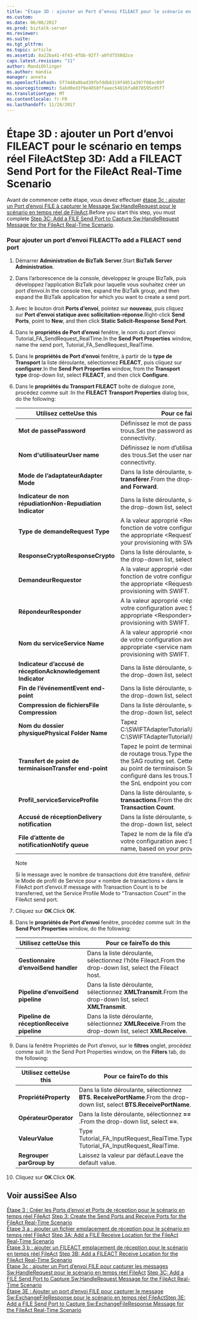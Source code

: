 ```yaml
---
title: "Étape 3D : ajouter un Port d’envoi FILEACT pour le scénario en temps réel FileAct | Documents Microsoft"
ms.custom: 
ms.date: 06/08/2017
ms.prod: biztalk-server
ms.reviewer: 
ms.suite: 
ms.tgt_pltfrm: 
ms.topic: article
ms.assetid: 8a22ba41-4f43-4fbb-92f7-a0fd7558d2ce
caps.latest.revision: "11"
author: MandiOhlinger
ms.author: mandia
manager: anneta
ms.openlocfilehash: 5f7440a0bad39fbfddb6319f4051a397f08ac09f
ms.sourcegitcommit: 5abd0ed3f9e4858ffaaec5481bfa8878595e95f7
ms.translationtype: MT
ms.contentlocale: fr-FR
ms.lasthandoff: 11/28/2017
---
```

# <a name="step-3d-add-a-fileact-send-port-for-the-fileact-real-time-scenario"></a><span data-ttu-id="a42a8-102">Étape 3D : ajouter un Port d’envoi FILEACT pour le scénario en temps réel FileAct</span><span class="sxs-lookup"><span data-stu-id="a42a8-102">Step 3D: Add a FILEACT Send Port for the FileAct Real-Time Scenario</span></span>
<span data-ttu-id="a42a8-103">Avant de commencer cette étape, vous devez effectuer [étape 3c : ajouter un Port d’envoi FILE à capturer le Message Sw:HandleRequest pour le scénario en temps réel de FileAct](../../adapters-and-accelerators/fileact-interact/step-3c-add-file-send-port-to-get-sw-handlerequest-message-for-fileact.md).</span><span class="sxs-lookup"><span data-stu-id="a42a8-103">Before you start this step, you must complete [Step 3C: Add a FILE Send Port to Capture Sw:HandleRequest Message for the FileAct Real-Time Scenario](../../adapters-and-accelerators/fileact-interact/step-3c-add-file-send-port-to-get-sw-handlerequest-message-for-fileact.md).</span></span>  
  
### <a name="to-add-a-fileact-send-port"></a><span data-ttu-id="a42a8-104">Pour ajouter un port d’envoi FILEACT</span><span class="sxs-lookup"><span data-stu-id="a42a8-104">To add a FILEACT send port</span></span>  
  
1.  <span data-ttu-id="a42a8-105">Démarrer **Administration de BizTalk Server**.</span><span class="sxs-lookup"><span data-stu-id="a42a8-105">Start **BizTalk Server Administration**.</span></span>  
  
2.  <span data-ttu-id="a42a8-106">Dans l’arborescence de la console, développez le groupe BizTalk, puis développez l’application BizTalk pour laquelle vous souhaitez créer un port d’envoi.</span><span class="sxs-lookup"><span data-stu-id="a42a8-106">In the console tree, expand the BizTalk group, and then expand the BizTalk application for which you want to create a send port.</span></span>  
  
3.  <span data-ttu-id="a42a8-107">Avec le bouton droit **Ports d’envoi**, pointez sur **nouveau**, puis cliquez sur **Port d’envoi statique avec sollicitation-réponse**.</span><span class="sxs-lookup"><span data-stu-id="a42a8-107">Right-click **Send Ports**, point to **New**, and then click **Static Solicit-Response Send Port**.</span></span>  
  
4.  <span data-ttu-id="a42a8-108">Dans le **propriétés de Port d’envoi** fenêtre, le nom du port d’envoi Tutorial_FA_SendRequest_RealTime.</span><span class="sxs-lookup"><span data-stu-id="a42a8-108">In the **Send Port Properties** window, name the send port, Tutorial_FA_SendRequest_RealTime.</span></span>  
  
5.  <span data-ttu-id="a42a8-109">Dans le **propriétés de Port d’envoi** fenêtre, à partir de la **type de Transport** la liste déroulante, sélectionnez **FILEACT**, puis cliquez sur **configurer**.</span><span class="sxs-lookup"><span data-stu-id="a42a8-109">In the **Send Port Properties** window, from the **Transport type** drop-down list, select **FILEACT**, and then click **Configure**.</span></span>  
  
6.  <span data-ttu-id="a42a8-110">Dans le **propriétés du Transport FILEACT** boîte de dialogue zone, procédez comme suit :</span><span class="sxs-lookup"><span data-stu-id="a42a8-110">In the **FILEACT Transport Properties** dialog box, do the following:</span></span>  
  
    |<span data-ttu-id="a42a8-111">**Utilisez cette**</span><span class="sxs-lookup"><span data-stu-id="a42a8-111">**Use this**</span></span>|<span data-ttu-id="a42a8-112">**Pour ce faire**</span><span class="sxs-lookup"><span data-stu-id="a42a8-112">**To do this**</span></span>|  
    |------------------|--------------------|  
    |<span data-ttu-id="a42a8-113">**Mot de passe**</span><span class="sxs-lookup"><span data-stu-id="a42a8-113">**Password**</span></span>|<span data-ttu-id="a42a8-114">Définissez le mot de passe pour la connectivité des trous.</span><span class="sxs-lookup"><span data-stu-id="a42a8-114">Set the password as appropriate for SAG connectivity.</span></span>|  
    |<span data-ttu-id="a42a8-115">**Nom d'utilisateur**</span><span class="sxs-lookup"><span data-stu-id="a42a8-115">**User name**</span></span>|<span data-ttu-id="a42a8-116">Définissez le nom d’utilisateur pour la connectivité des trous.</span><span class="sxs-lookup"><span data-stu-id="a42a8-116">Set the user name as appropriate for SAG connectivity.</span></span>|  
    |<span data-ttu-id="a42a8-117">**Mode de l’adaptateur**</span><span class="sxs-lookup"><span data-stu-id="a42a8-117">**Adapter Mode**</span></span>|<span data-ttu-id="a42a8-118">Dans la liste déroulante, sélectionnez **stocker et transférer**.</span><span class="sxs-lookup"><span data-stu-id="a42a8-118">From the drop-down list, select **Store and Forward**.</span></span>|  
    |<span data-ttu-id="a42a8-119">**Indicateur de non répudiation**</span><span class="sxs-lookup"><span data-stu-id="a42a8-119">**Non-Repudiation Indicator**</span></span>|<span data-ttu-id="a42a8-120">Dans la liste déroulante, sélectionnez **FALSE**.</span><span class="sxs-lookup"><span data-stu-id="a42a8-120">From the drop-down list, select **FALSE**.</span></span>|  
    |<span data-ttu-id="a42a8-121">**Type de demande**</span><span class="sxs-lookup"><span data-stu-id="a42a8-121">**Request Type**</span></span>|<span data-ttu-id="a42a8-122">A la valeur approprié \<RequestType\> chaîne, en fonction de votre configuration avec SWIFT.</span><span class="sxs-lookup"><span data-stu-id="a42a8-122">Set to the appropriate \<RequestType\> string, based on your provisioning with SWIFT.</span></span>|  
    |<span data-ttu-id="a42a8-123">**ResponseCrypto**</span><span class="sxs-lookup"><span data-stu-id="a42a8-123">**ResponseCrypto**</span></span>|<span data-ttu-id="a42a8-124">Dans la liste déroulante, sélectionnez **FALSE**.</span><span class="sxs-lookup"><span data-stu-id="a42a8-124">From the drop-down list, select **FALSE**.</span></span>|  
    |<span data-ttu-id="a42a8-125">**Demandeur**</span><span class="sxs-lookup"><span data-stu-id="a42a8-125">**Requestor**</span></span>|<span data-ttu-id="a42a8-126">A la valeur approprié \<demandeur\> chaîne, en fonction de votre configuration avec SWIFT.</span><span class="sxs-lookup"><span data-stu-id="a42a8-126">Set to the appropriate \<Requestor\> string, based on your provisioning with SWIFT.</span></span>|  
    |<span data-ttu-id="a42a8-127">**Répondeur**</span><span class="sxs-lookup"><span data-stu-id="a42a8-127">**Responder**</span></span>|<span data-ttu-id="a42a8-128">A la valeur approprié \<répondeur\> chaîne selon votre configuration avec SWIFT.</span><span class="sxs-lookup"><span data-stu-id="a42a8-128">Set to the appropriate \<Responder\> string based on your provisioning with SWIFT.</span></span>|  
    |<span data-ttu-id="a42a8-129">**Nom du service**</span><span class="sxs-lookup"><span data-stu-id="a42a8-129">**Service Name**</span></span>|<span data-ttu-id="a42a8-130">A la valeur approprié \<nom du service\> en fonction de votre configuration avec SWIFT.</span><span class="sxs-lookup"><span data-stu-id="a42a8-130">Set to the appropriate \<service name\> based on your provisioning with SWIFT.</span></span>|  
    |<span data-ttu-id="a42a8-131">**Indicateur d’accusé de réception**</span><span class="sxs-lookup"><span data-stu-id="a42a8-131">**Acknowledgement Indicator**</span></span>|<span data-ttu-id="a42a8-132">Dans la liste déroulante, sélectionnez **FALSE**.</span><span class="sxs-lookup"><span data-stu-id="a42a8-132">From the drop-down list, select **FALSE**.</span></span>|  
    |<span data-ttu-id="a42a8-133">**Fin de l’événement**</span><span class="sxs-lookup"><span data-stu-id="a42a8-133">**Event end-point**</span></span>|<span data-ttu-id="a42a8-134">Dans la liste déroulante, sélectionnez **FALSE**.</span><span class="sxs-lookup"><span data-stu-id="a42a8-134">From the drop-down list, select **FALSE**.</span></span>|  
    |<span data-ttu-id="a42a8-135">**Compression de fichiers**</span><span class="sxs-lookup"><span data-stu-id="a42a8-135">**File Compression**</span></span>|<span data-ttu-id="a42a8-136">Dans la liste déroulante, sélectionnez **aucun**.</span><span class="sxs-lookup"><span data-stu-id="a42a8-136">From the drop-down list, select **None**.</span></span>|  
    |<span data-ttu-id="a42a8-137">**Nom du dossier physique**</span><span class="sxs-lookup"><span data-stu-id="a42a8-137">**Physical Folder Name**</span></span>|<span data-ttu-id="a42a8-138">Tapez C:\SWIFTAdapterTutorial\Fileact\ClientLocation.</span><span class="sxs-lookup"><span data-stu-id="a42a8-138">Type C:\SWIFTAdapterTutorial\Fileact\ClientLocation.</span></span>|  
    |<span data-ttu-id="a42a8-139">**Transfert de point de terminaison**</span><span class="sxs-lookup"><span data-stu-id="a42a8-139">**Transfer end-point**</span></span>|<span data-ttu-id="a42a8-140">Tapez le point de terminaison approprié pour le jeu de routage trous.</span><span class="sxs-lookup"><span data-stu-id="a42a8-140">Type the appropriate end-point for the SAG routing set.</span></span> <span data-ttu-id="a42a8-141">Cette valeur doit correspondre au point de terminaison SnL que vous avez configuré dans les trous.</span><span class="sxs-lookup"><span data-stu-id="a42a8-141">This value should match the SnL endpoint you configured in SAG.</span></span>|  
    |<span data-ttu-id="a42a8-142">**Profil_service**</span><span class="sxs-lookup"><span data-stu-id="a42a8-142">**ServiceProfile**</span></span>|<span data-ttu-id="a42a8-143">Dans la liste déroulante, sélectionnez **nombre de transactions**.</span><span class="sxs-lookup"><span data-stu-id="a42a8-143">From the drop-down list, select **Transaction Count**.</span></span>|  
    |<span data-ttu-id="a42a8-144">**Accusé de réception**</span><span class="sxs-lookup"><span data-stu-id="a42a8-144">**Delivery notification**</span></span>|<span data-ttu-id="a42a8-145">Dans la liste déroulante, sélectionnez **FALSE**.</span><span class="sxs-lookup"><span data-stu-id="a42a8-145">From the drop-down list, select **FALSE**.</span></span>|  
    |<span data-ttu-id="a42a8-146">**File d’attente de notification**</span><span class="sxs-lookup"><span data-stu-id="a42a8-146">**Notify queue**</span></span>|<span data-ttu-id="a42a8-147">Tapez le nom de la file d’attente, en fonction de votre configuration avec SWIFT.</span><span class="sxs-lookup"><span data-stu-id="a42a8-147">Type the queue name, based on your provisioning with SWIFT.</span></span>|  
  
    > [!NOTE]
    >  <span data-ttu-id="a42a8-148">Si le message avec le nombre de transactions doit être transféré, définir le Mode de profil de Service pour « nombre de transactions » dans le FileAct port d’envoi.</span><span class="sxs-lookup"><span data-stu-id="a42a8-148">If message with Transaction Count is to be transferred, set the Service Profile Mode to “Transaction Count” in the FileAct send port.</span></span>  
  
7.  <span data-ttu-id="a42a8-149">Cliquez sur **OK**.</span><span class="sxs-lookup"><span data-stu-id="a42a8-149">Click **OK**.</span></span>  
  
8.  <span data-ttu-id="a42a8-150">Dans le **propriétés de Port d’envoi** fenêtre, procédez comme suit :</span><span class="sxs-lookup"><span data-stu-id="a42a8-150">In the **Send Port Properties** window, do the following:</span></span>  
  
    |<span data-ttu-id="a42a8-151">**Utilisez cette**</span><span class="sxs-lookup"><span data-stu-id="a42a8-151">**Use this**</span></span>|<span data-ttu-id="a42a8-152">**Pour ce faire**</span><span class="sxs-lookup"><span data-stu-id="a42a8-152">**To do this**</span></span>|  
    |------------------|--------------------|  
    |<span data-ttu-id="a42a8-153">**Gestionnaire d’envoi**</span><span class="sxs-lookup"><span data-stu-id="a42a8-153">**Send handler**</span></span>|<span data-ttu-id="a42a8-154">Dans la liste déroulante, sélectionnez l’hôte Fileact.</span><span class="sxs-lookup"><span data-stu-id="a42a8-154">From the drop-down list, select the Fileact host.</span></span>|  
    |<span data-ttu-id="a42a8-155">**Pipeline d’envoi**</span><span class="sxs-lookup"><span data-stu-id="a42a8-155">**Send pipeline**</span></span>|<span data-ttu-id="a42a8-156">Dans la liste déroulante, sélectionnez **XMLTransmit**.</span><span class="sxs-lookup"><span data-stu-id="a42a8-156">From the drop-down list, select **XMLTransmit**.</span></span>|  
    |<span data-ttu-id="a42a8-157">**Pipeline de réception**</span><span class="sxs-lookup"><span data-stu-id="a42a8-157">**Receive pipeline**</span></span>|<span data-ttu-id="a42a8-158">Dans la liste déroulante, sélectionnez **XMLReceive**.</span><span class="sxs-lookup"><span data-stu-id="a42a8-158">From the drop-down list, select **XMLReceive**.</span></span>|  
  
9. <span data-ttu-id="a42a8-159">Dans la fenêtre Propriétés de Port d’envoi, sur le **filtres** onglet, procédez comme suit :</span><span class="sxs-lookup"><span data-stu-id="a42a8-159">In the Send Port Properties window, on the **Filters** tab, do the following:</span></span>  
  
    |<span data-ttu-id="a42a8-160">**Utilisez cette**</span><span class="sxs-lookup"><span data-stu-id="a42a8-160">**Use this**</span></span>|<span data-ttu-id="a42a8-161">**Pour ce faire**</span><span class="sxs-lookup"><span data-stu-id="a42a8-161">**To do this**</span></span>|  
    |------------------|--------------------|  
    |<span data-ttu-id="a42a8-162">**Propriété**</span><span class="sxs-lookup"><span data-stu-id="a42a8-162">**Property**</span></span>|<span data-ttu-id="a42a8-163">Dans la liste déroulante, sélectionnez **BTS. ReceivePortName**.</span><span class="sxs-lookup"><span data-stu-id="a42a8-163">From the drop-down list, select **BTS.ReceivePortName**.</span></span>|  
    |<span data-ttu-id="a42a8-164">**Opérateur**</span><span class="sxs-lookup"><span data-stu-id="a42a8-164">**Operator**</span></span>|<span data-ttu-id="a42a8-165">Dans la liste déroulante, sélectionnez  **==** .</span><span class="sxs-lookup"><span data-stu-id="a42a8-165">From the drop-down list, select **==**.</span></span>|  
    |<span data-ttu-id="a42a8-166">**Valeur**</span><span class="sxs-lookup"><span data-stu-id="a42a8-166">**Value**</span></span>|<span data-ttu-id="a42a8-167">Type Tutorial_FA_InputRequest_RealTime.</span><span class="sxs-lookup"><span data-stu-id="a42a8-167">Type Tutorial_FA_InputRequest_RealTime.</span></span>|  
    |<span data-ttu-id="a42a8-168">**Regrouper par**</span><span class="sxs-lookup"><span data-stu-id="a42a8-168">**Group by**</span></span>|<span data-ttu-id="a42a8-169">Laissez la valeur par défaut.</span><span class="sxs-lookup"><span data-stu-id="a42a8-169">Leave the default value.</span></span>|  
  
10. <span data-ttu-id="a42a8-170">Cliquez sur **OK**.</span><span class="sxs-lookup"><span data-stu-id="a42a8-170">Click **OK**.</span></span>  
  
## <a name="see-also"></a><span data-ttu-id="a42a8-171">Voir aussi</span><span class="sxs-lookup"><span data-stu-id="a42a8-171">See Also</span></span>  
 <span data-ttu-id="a42a8-172">[Étape 3 : Créer les Ports d’envoi et Ports de réception pour le scénario en temps réel FileAct](../../adapters-and-accelerators/fileact-interact/step-3-create-the-send-ports-and-receive-ports-for-fileact-real-time-scenario.md) </span><span class="sxs-lookup"><span data-stu-id="a42a8-172">[Step 3: Create the Send Ports and Receive Ports for the FileAct Real-Time Scenario](../../adapters-and-accelerators/fileact-interact/step-3-create-the-send-ports-and-receive-ports-for-fileact-real-time-scenario.md) </span></span>  
 <span data-ttu-id="a42a8-173">[Étape 3 a : ajouter un fichier emplacement de réception pour le scénario en temps réel FileAct](../../adapters-and-accelerators/fileact-interact/step-3a-add-a-file-receive-location-for-the-fileact-real-time-scenario.md) </span><span class="sxs-lookup"><span data-stu-id="a42a8-173">[Step 3A: Add a FILE Receive Location for the FileAct Real-Time Scenario](../../adapters-and-accelerators/fileact-interact/step-3a-add-a-file-receive-location-for-the-fileact-real-time-scenario.md) </span></span>  
 <span data-ttu-id="a42a8-174">[Étape 3 b : ajouter un FILEACT emplacement de réception pour le scénario en temps réel FileAct](../../adapters-and-accelerators/fileact-interact/step-3b-add-a-fileact-receive-location-for-the-fileact-real-time-scenario.md) </span><span class="sxs-lookup"><span data-stu-id="a42a8-174">[Step 3B: Add a FILEACT Receive Location for the FileAct Real-Time Scenario](../../adapters-and-accelerators/fileact-interact/step-3b-add-a-fileact-receive-location-for-the-fileact-real-time-scenario.md) </span></span>  
 <span data-ttu-id="a42a8-175">[Étape 3c : ajouter un Port d’envoi FILE pour capturer les messages Sw:HandleRequest pour le scénario en temps réel FileAct](../../adapters-and-accelerators/fileact-interact/step-3c-add-file-send-port-to-get-sw-handlerequest-message-for-fileact.md) </span><span class="sxs-lookup"><span data-stu-id="a42a8-175">[Step 3C: Add a FILE Send Port to Capture Sw:HandleRequest Message for the FileAct Real-Time Scenario](../../adapters-and-accelerators/fileact-interact/step-3c-add-file-send-port-to-get-sw-handlerequest-message-for-fileact.md) </span></span>  
 [<span data-ttu-id="a42a8-176">Étape 3E : Ajouter un port d’envoi FILE pour capturer le message Sw:ExchangeFileResponse pour le scénario en temps réel FileAct</span><span class="sxs-lookup"><span data-stu-id="a42a8-176">Step 3E: Add a FILE Send Port to Capture Sw:ExchangeFileResponse Message for the FileAct Real-Time Scenario</span></span>](../../adapters-and-accelerators/fileact-interact/step-3e-add-file-send-port-to-get-sw-exchangefileresponse-message-for-fileact.md)